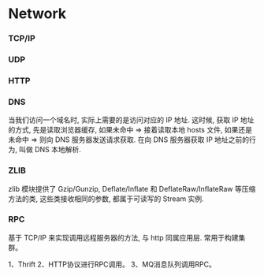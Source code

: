 # Network

### TCP/IP

### UDP

### HTTP

### DNS

当我们访问一个域名时, 实际上需要的是访问对应的 IP 地址. 这时候, 获取 IP 地址的方式, 先是读取浏览器缓存, 如果未命中 => 接着读取本地 hosts 文件, 如果还是未命中 => 则向 DNS 服务器发送请求获取. 在向 DNS 服务器获取 IP 地址之前的行为, 叫做 DNS 本地解析.

### ZLIB

zlib 模块提供了 Gzip/Gunzip, Deflate/Inflate 和 DeflateRaw/InflateRaw 等压缩方法的类, 这些类接收相同的参数, 都属于可读写的 Stream 实例.

### RPC

基于 TCP/IP 来实现调用远程服务器的方法, 与 http 同属应用层. 常用于构建集群。

1、Thrift
2、HTTP协议进行RPC调用。
3、MQ消息队列调用RPC。
